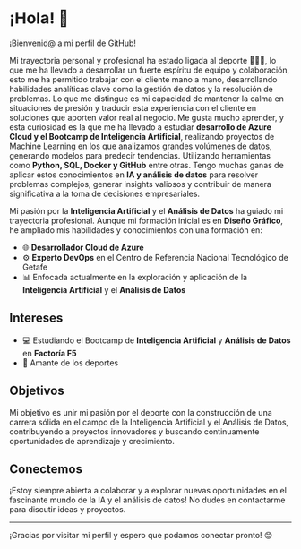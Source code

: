 # ¡Hola! 👋

¡Bienvenid@ a mi perfil de GitHub! 

Mi trayectoria personal y profesional ha estado ligada al deporte 🏀🤼‍♀️, lo que me ha llevado a desarrollar un fuerte espíritu de equipo y colaboración, esto me ha permitido trabajar con el cliente mano a mano, desarrollando habilidades analíticas clave como la gestión de datos y la resolución de problemas. Lo que me distingue es mi capacidad de mantener la calma en situaciones de presión y traducir esta experiencia con el cliente en soluciones que aporten valor real al negocio. Me gusta mucho aprender, y esta curiosidad es la que me ha llevado a estudiar **desarrollo de Azure Cloud y el Bootcamp de Inteligencia Artificial**, realizando proyectos de Machine Learning en los que analizamos grandes volúmenes de datos, generando modelos para predecir tendencias. Utilizando herramientas como **Python, SQL, Docker y GitHub** entre otras. Tengo muchas ganas de aplicar estos conocimientos en **IA y análisis de datos** para resolver problemas complejos, generar insights valiosos y contribuir de manera significativa a la toma de decisiones empresariales.

Mi pasión por la **Inteligencia Artificial** y el **Análisis de Datos** ha guiado mi trayectoria profesional. Aunque mi formación inicial es en **Diseño Gráfico**, he ampliado mis habilidades y conocimientos con una formación en:

- 🌐 **Desarrollador Cloud de Azure**
- ⚙️ **Experto DevOps** en el Centro de Referencia Nacional Tecnológico de Getafe
- 📊 Enfocada actualmente en la exploración y aplicación de la **Inteligencia Artificial** y el **Análisis de Datos**

## Intereses

- 💻 Estudiando el Bootcamp de **Inteligencia Artificial** y **Análisis de Datos** en **Factoría F5**
- 🏃 Amante de los deportes

## Objetivos

Mi objetivo es unir mi pasión por el deporte con la construcción de una carrera sólida en el campo de la Inteligencia Artificial y el Análisis de Datos, contribuyendo a proyectos innovadores y buscando continuamente oportunidades de aprendizaje y crecimiento.

## Conectemos

¡Estoy siempre abierta a colaborar y a explorar nuevas oportunidades en el fascinante mundo de la IA y el análisis de datos! No dudes en contactarme para discutir ideas y proyectos.

---

¡Gracias por visitar mi perfil y espero que podamos conectar pronto! 😊
